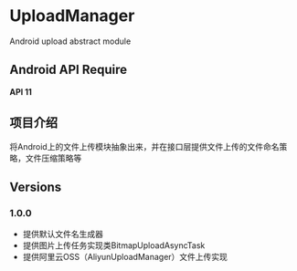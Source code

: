 # UploadManager
Android upload abstract module

## Android API Require
**API 11**

## 项目介绍
将Android上的文件上传模块抽象出来，并在接口层提供文件上传的文件命名策略，文件压缩策略等

## Versions
### 1.0.0
* 提供默认文件名生成器
* 提供图片上传任务实现类BitmapUploadAsyncTask
* 提供阿里云OSS（AliyunUploadManager）文件上传实现
